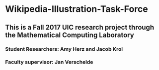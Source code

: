 # Wikipedia-Illustration-Task-Force

## This is a Fall 2017 UIC research project through the Mathematical Computing Laboratory
### Student Researchers: Amy Herz and Jacob Krol
### Faculty supervisor: Jan Verschelde

